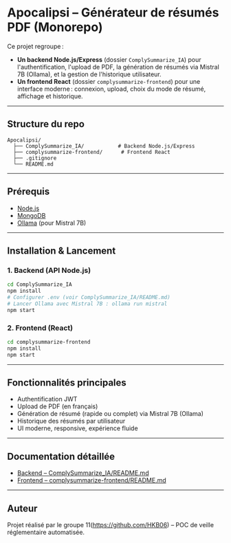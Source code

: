 # Apocalipsi – Générateur de résumés PDF (Monorepo)

Ce projet regroupe :
- **Un backend Node.js/Express** (dossier `ComplySummarize_IA`) pour l'authentification, l'upload de PDF, la génération de résumés via Mistral 7B (Ollama), et la gestion de l'historique utilisateur.
- **Un frontend React** (dossier `complysummarize-frontend`) pour une interface moderne : connexion, upload, choix du mode de résumé, affichage et historique.

---

## Structure du repo

```
Apocalipsi/
  ├── ComplySummarize_IA/           # Backend Node.js/Express
  ├── complysummarize-frontend/      # Frontend React
  ├── .gitignore
  └── README.md 
```

---

## Prérequis
- [Node.js](https://nodejs.org/)
- [MongoDB](https://www.mongodb.com/)
- [Ollama](https://ollama.com/) (pour Mistral 7B)

---

## Installation & Lancement

### 1. Backend (API Node.js)
```bash
cd ComplySummarize_IA
npm install
# Configurer .env (voir ComplySummarize_IA/README.md)
# Lancer Ollama avec Mistral 7B : ollama run mistral
npm start
```

### 2. Frontend (React)
```bash
cd complysummarize-frontend
npm install
npm start
```

---

## Fonctionnalités principales
- Authentification JWT
- Upload de PDF (en français)
- Génération de résumé (rapide ou complet) via Mistral 7B (Ollama)
- Historique des résumés par utilisateur
- UI moderne, responsive, expérience fluide

---

## Documentation détaillée
- [Backend – ComplySummarize_IA/README.md](./ComplySummarize_IA/README.md)
- [Frontend – complysummarize-frontend/README.md](./complysummarize-frontend/README.md)

---

## Auteur
Projet réalisé par le groupe 11(https://github.com/HKB06) – POC de veille réglementaire automatisée. 